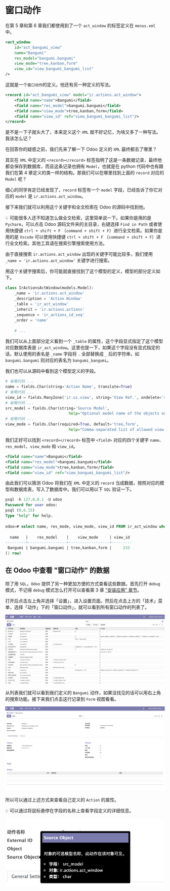 # 窗口动作

在第 5 章和第 6 章我们都使用到了一个 `act_window` 的标签定义在 `menus.xml` 中。  

```xml
<act_window
    id="act_bangumi_view"
    name="Bangumi"
    res_model="bangumi.bangumi"
    view_mode="tree,kanban,form"
    view_id="view_bangumi_bangumi_list"
/>
```

这就是一个`窗口动作`的定义。他还有另一种定义的写法。  

```xml
<record id="act_bangumi_view" model="ir.actions.act_window">
    <field name="name">Bangumi</field>
    <field name="res_model">bangumi.bangumi</field>
    <field name="view_mode">tree,kanban,form</field>
    <field name="view_id" ref="view_bangumi_bangumi_list"/>
</record>
```

是不是一下子就头大了，本来定义这个 `XML` 就不好记忆，为啥又多了一种写法。我该怎么记？  

在回答你的疑惑之前，我们先来了解一下 Odoo 定义的 `XML` 最终都去了哪里？  

其实在 `XML` 中定义的 `<record></record>` 标签指明了这是一条数据记录，最终他都会保存到数据库，而且这条记录也拥有 `Model`，也就是在 python 代码中也有跟我们在第 4 章定义的类一样的结构。那我们可以在哪里找到上面的 `record` 对应的 `Model` 呢？  

细心的同学肯定已经发现了，`record` 标签有一个 `model` 字段，已经告诉了你它对应的 `model` 是 `ir.actions.act_window`。  

接下来我们就可以利用这个关键字和全文检索在 Odoo 的源码中找到他。  

💡 可能很多人还不知道怎么做全文检索，这里简单说一下。如果你是用的是 `Pycharm`，可以点击 Odoo 源码文件夹的主目录，右键选择 `Find in Path` 或者使用快捷键 `ctrl + shift + F` （`command + shift + F`）进行全文检索。如果你是用的是 `Vscode` 可以使用快捷键 `ctrl + shift + F` （`command + shift + F`）进行全文检索。其他工具请在搜索引擎搜索使用方法。  

由于直接搜索 `ir.actions.act_window` 出现的关键字可能比较多，我们使用 `_name = 'ir.actions.act_window'` 关键字进行搜索。  

用这个关键字搜索后，你可能就直接找到了这个模型的定义，模型的部分定义如下。  

```python
class IrActionsActWindow(models.Model):
    _name = 'ir.actions.act_window'
    _description = 'Action Window'
    _table = 'ir_act_window'
    _inherit = 'ir.actions.actions'
    _sequence = 'ir_actions_id_seq'
    _order = 'name'

    # ...
```

我们可以从上面部分定义看到一个 `_table` 的属性，这个字段显式指定了这个模型对应数据库表是 `ir_act_window`。这里也提一下，如果这个字段没有显式指定的话，默认使用的表名是 `_name` 字段将 `.` 全部替换成 `_` 后的字符串，如 `bangumi.bangumi` 则对应的表名为 `bangumi_bangumi`。  

我们也可以从源码中看到这个模型定义的字段。  

```python
# 省略代码 ...
name = fields.Char(string='Action Name', translate=True)
# 省略代码 ...
view_id = fields.Many2one('ir.ui.view', string='View Ref.', ondelete='set null')
# 省略代码 ...
src_model = fields.Char(string='Source Model',
                            help="Optional model name of the objects on which this action should be visible")
# 省略代码 ...
view_mode = fields.Char(required=True, default='tree,form',
                            help="Comma-separated list of allowed view modes, such as 'form', 'tree', 'calendar', etc. (Default: tree,form)")
```

我们正好可以找到 `<record></record>` 标签中 `<field>` 对应的四个关键字 `name`、`res_model`、`view_mode` 和 `view_id`。  

```xml
<field name="name">Bangumi</field>
<field name="res_model">bangumi.bangumi</field>
<field name="view_mode">tree,kanban,form</field>
<field name="view_id" ref="view_bangumi_bangumi_list"/>
```

由此我们可以猜测 Odoo 将我们在 `XML` 中定义的 `record` 当成数据，按照对应的模型和数据库表，写入了数据库中。我们可以用以下 `SQL` 验证一下。  

```sql
psql -h 127.0.0.1 -U odoo
Password for user odoo:
psql (9.6.15)
Type "help" for help.

odoo=# select name, res_mode, view_mode, view_id FROM ir_act_window where name='Bangumi';

  name   |    res_model    |    view_mode     | view_id 
---------+-----------------+------------------+---------
 Bangumi | bangumi.bangumi | tree,kanban,form |     233
(1 row)
```

## 在 Odoo 中查看 "窗口动作" 的数据

除了用 `SQL`，`Odoo` 提供了另一种更加方便的方式查看这些数据。首先打开 `debug` 模式，不记得 `debug` 模式怎么打开可以查看第 3 章 ["安装应用" 章节](../Chapter-3/Instaing-Addon.md)。  

打开后点击左上角并选择「设置」，进入设置页面。然后在点击上方的「技术」菜单，选择「动作」下的「窗口动作」，就可以看到所有窗口动作的列表了。  

![actions-window-1](../assets/images/actions-window-1.png)  

从列表我们就可以看到我们定义的 `Bangumi` 动作，如果没找见的话可以用右上角的搜索功能。接下来我们点击这行记录到 `Form` 视图看看。  

![actions-window-2](../assets/images/actions-window-2.png)  

所以可以通过上述方式来查看自己定义的 `Action` 的属性。  

💡 可以通过将鼠标悬停在字段的名称上查看字段定义的详细信息。  

![actions-window-3](../assets/images/actions-window-3.png)  
